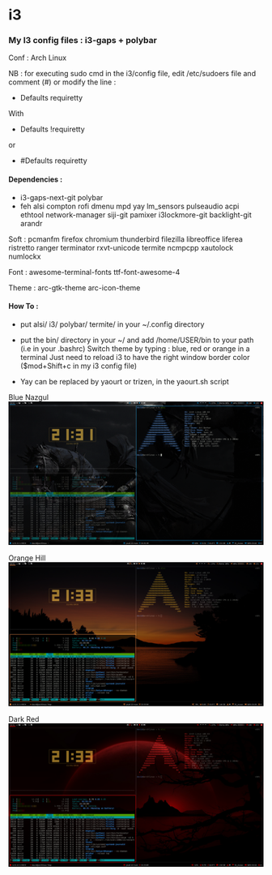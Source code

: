 # i3
### My I3 config files : i3-gaps + polybar

Conf : 
Arch Linux

NB : for executing sudo cmd in the i3/config file, edit /etc/sudoers file and comment (#) or modify the line :
- Defaults requiretty

With

- Defaults !requiretty

or

- #Defaults requiretty

#### Dependencies :
- i3-gaps-next-git polybar
- feh alsi compton rofi dmenu mpd yay lm_sensors pulseaudio acpi ethtool network-manager siji-git pamixer i3lockmore-git backlight-git arandr 

Soft : pcmanfm firefox chromium thunderbird filezilla libreoffice liferea ristretto ranger terminator rxvt-unicode termite ncmpcpp xautolock numlockx 

Font : awesome-terminal-fonts ttf-font-awesome-4 

Theme : arc-gtk-theme arc-icon-theme

#### How To :
- put alsi/ i3/ polybar/ termite/ in your ~/.config directory
- put the bin/ directory in your ~/ and add /home/USER/bin to your path (i.e in your .bashrc)
Switch theme by typing : blue, red or orange in a terminal
Just need to reload i3 to have the right window border color ($mod+Shift+c in my i3 config file)

- Yay can be replaced by yaourt or trizen, in the yaourt.sh script

 
Blue Nazgul 
![Nazgul](screen_blue.png?raw=true "Blue Nazgul")
  

Orange Hill
![Orange](screen_orange.png?raw=true "Orange Hill")
  

Dark Red
![Red](screen_red.png?raw=true "Red Dark")
  

 
 
 
